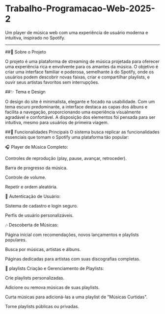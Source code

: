 # Trabalho-Programacao-Web-2025-2

Um player de música web com uma experiência de usuário moderna e intuitiva, inspirado no Spotify.

 ---

##🎵 Sobre o Projeto

O projeto é uma plataforma de streaming de música projetada para oferecer uma experiência rica e envolvente para os amantes da música. O objetivo é criar uma interface familiar e poderosa, semelhante à do Spotify, onde os usuários podem descobrir novas faixas, criar e compartilhar playlists, e ouvir seus artistas favoritos sem interrupções.

 ##✨ Tema e Design
 
O design do site é minimalista, elegante e focado na usabilidade. Com um tema escuro predominante, a interface destaca as capas dos álbuns e facilita a navegação, proporcionando uma experiência visualmente agradável e confortável. A disposição dos elementos foi pensada para ser intuitiva, mesmo para usuários de primeira viagem.

##🚀 Funcionalidades Principais
O sistema busca replicar as funcionalidades essenciais que tornam o Spotify uma plataforma tão popular:

🎧 Player de Música Completo:

Controles de reprodução (play, pause, avançar, retroceder).

Barra de progresso da música.

Controle de volume.

Repetir e ordem aleatória.

👤 Autenticação de Usuário:

Sistema de cadastro e login seguro.

Perfis de usuário personalizáveis.

🎶 Descoberta de Músicas:

Página inicial com recomendações, novos lançamentos e playlists populares.

Busca por músicas, artistas e álbuns.

Páginas dedicadas para artistas com suas discografias completas.

🚀 playlists Criação e Gerenciamento de Playlists:

Crie playlists personalizadas.

Adicione ou remova músicas de suas playlists.

Curta músicas para adicioná-las a uma playlist de "Músicas Curtidas".

Torne playlists públicas ou privadas.
